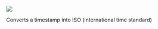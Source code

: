 ﻿
![](https://lh4.googleusercontent.com/Z7CET9TSqGyLUclmMGgcfP19DdhR8YHxnyzaQdo6fz2ubY7lbxb8SU6RDRGoOe8RJYi4fk76OCf1RMziPDP-Netb-qfWw78B0I7Tsq6dkq8Hsqn3efUJWwsgMNbkaPUuDZQaLRDd)

  

Converts a timestamp into ISO (international time standard)
